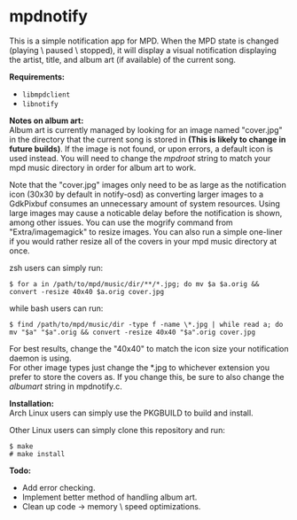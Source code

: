 mpdnotify
====

This is a simple notification app for MPD. When the MPD state is changed (playing \ paused \ stopped), it will display a visual notification displaying the artist, title, and album art (if available) of the current song.

**Requirements:**
* `libmpdclient`
* `libnotify`

**Notes on album art:**  
Album art is currently managed by looking for an image named "cover.jpg" in the directory that the current song is stored in **(This is likely to change in future builds)**. If the image is not found, or upon errors, a default icon is used instead. You will need to change the *mpdroot* string to match your mpd music directory in order for album art to work.

Note that the "cover.jpg" images only need to be as large as the notification icon (30x30 by default in notify-osd) as converting larger images to a GdkPixbuf consumes an unnecessary amount of system resources. Using large images may cause a noticable delay before the notification is shown, among other issues. You can use the mogrify command from "Extra/imagemagick" to resize images. You can also run a simple one-liner if you would rather resize all of the covers in your mpd music directory at once.

zsh users can simply run:  

	$ for a in /path/to/mpd/music/dir/**/*.jpg; do mv $a $a.orig && convert -resize 40x40 $a.orig cover.jpg

while bash users can run:  

	$ find /path/to/mpd/music/dir -type f -name \*.jpg | while read a; do mv "$a" "$a".orig && convert -resize 40x40 "$a".orig cover.jpg

For best results, change the "40x40" to match the icon size your notification daemon is using.  
For other image types just change the \*.jpg to whichever extension you prefer to store the covers as. If you change this, be sure to also change the *albumart* string in mpdnotify.c.

**Installation:**  
Arch Linux users can simply use the PKGBUILD to build and install.

Other Linux users can simply clone this repository and run:

	$ make
	# make install

**Todo:**
* Add error checking.
* Implement better method of handling album art.
* Clean up code -> memory \ speed optimizations.
